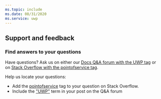 ```yaml
---
ms.topic: include
ms.date: 08/31/2020
ms.service: uwp
---
```


## Support and feedback

### Find answers to your questions

Have questions? Ask us on either our [Docs Q&A forum with the UWP tag](https://social.msdn.microsoft.com/Forums/en-US/home?category=&forum=&filter=alltypes&sort=relevancedesc&brandIgnore=true&filter=alltypes&searchTerm=%5BUWP%5D) or on [Stack Overflow with the pointofservice tag](https://stackoverflow.com/questions/tagged/pointofservice).

Help us locate your questions:
- Add the [pointofservice](https://stackoverflow.com/questions/tagged/pointofservice) tag to your question on Stack Overflow. 
- Include the ["UWP"](https://social.msdn.microsoft.com/Forums/en-US/home?category=&forum=&filter=alltypes&sort=relevancedesc&brandIgnore=true&filter=alltypes&searchTerm=%5BUWP%5D) term in your post on the Q&A forum
